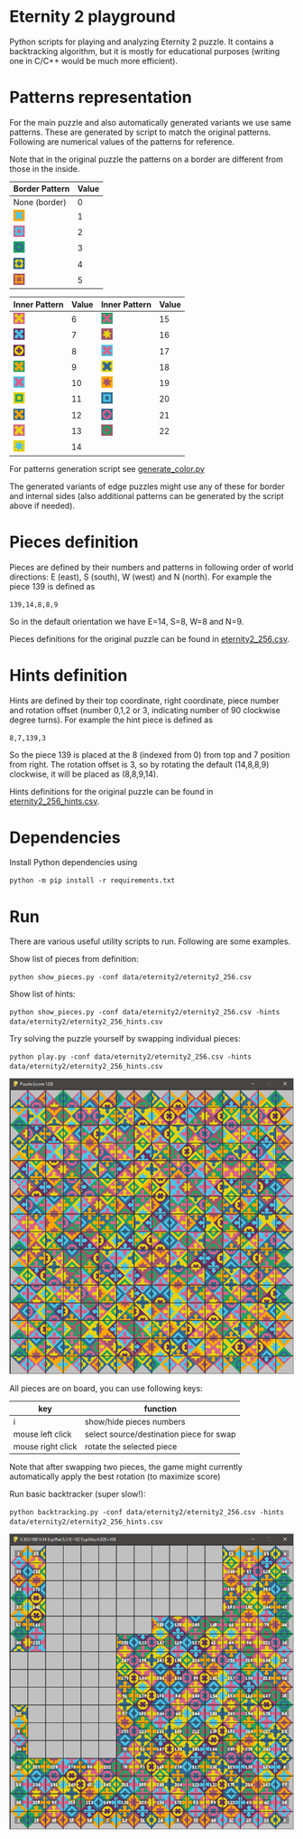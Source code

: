 # Eternity 2 playground

Python scripts for playing and analyzing Eternity 2 puzzle. It contains a backtracking algorithm, but it is mostly for educational purposes (writing one in C/C++ would be much more efficient).

# Patterns representation
For the main puzzle and also automatically generated variants we use same patterns. These are generated by script to match the original patterns. Following are numerical values of the patterns for reference.

Note that in the original puzzle the patterns on a border are different from those in the inside.


|  Border Pattern | Value      |
| ----------- | ----------- |
| None (border) |0 | 
| <img src="./data/patterns/color1.png" height=20> |1 | 
| <img src="./data/patterns/color2.png" height=20> |2 | 
| <img src="./data/patterns/color3.png" height=20> |3 | 
| <img src="./data/patterns/color4.png" height=20> |4 | 
| <img src="./data/patterns/color5.png" height=20> |5 |


|  Inner Pattern | Value    | Inner Pattern | Value      |
| ----------- | ----------- | ----------- | ----------- |
| <img src="./data/patterns/color6.png" height=20> |6 | <img src="./data/patterns/color15.png" height=20> |15 | 
| <img src="./data/patterns/color7.png" height=20> |7 | <img src="./data/patterns/color16.png" height=20> |16 | 
| <img src="./data/patterns/color8.png" height=20> |8 | <img src="./data/patterns/color17.png" height=20> |17 | 
| <img src="./data/patterns/color9.png" height=20> |9 | <img src="./data/patterns/color18.png" height=20> |18 | 
| <img src="./data/patterns/color10.png" height=20> |10 | <img src="./data/patterns/color19.png" height=20> |19 | 
| <img src="./data/patterns/color11.png" height=20> |11 | <img src="./data/patterns/color20.png" height=20> |20 | 
| <img src="./data/patterns/color12.png" height=20> |12 | <img src="./data/patterns/color21.png" height=20> |21 | 
| <img src="./data/patterns/color13.png" height=20> |13 | <img src="./data/patterns/color22.png" height=20> |22 | 
| <img src="./data/patterns/color14.png" height=20> |14 |   | 

For patterns generation script see [generate_color.py](data/patterns/generate_color.py) 

The generated variants of edge puzzles might use any of these for border and internal sides (also additional patterns can be generated by the script above if needed).

# Pieces definition

Pieces are defined by their numbers and patterns in following order of world directions: E (east), S (south), W (west) and N (north). For example the piece 139 is defined as 

`139,14,8,8,9`

So in the default orientation we have E=14, S=8, W=8 and N=9.

Pieces definitions for the original puzzle can be found in [eternity2_256.csv](./data/eternity2/eternity2_256.csv).

# Hints definition

Hints are defined by their top coordinate, right coordinate, piece number and rotation offset (number 0,1,2 or 3, indicating number of 90 clockwise degree turns). For example the hint piece is defined as

`8,7,139,3`

So the piece 139 is placed at the 8 (indexed from 0) from top and 7 position from right. The rotation offset is 3, so by rotating the default (14,8,8,9) clockwise, it will be placed as (8,8,9,14).

Hints definitions for the original puzzle can be found in [eternity2_256_hints.csv](./data/eternity2/eternity2_256_hints.csv).

# Dependencies

Install Python dependencies using

`python -m pip install -r requirements.txt`


# Run

There are various useful utility scripts to run. Following are some examples.

Show list of pieces from definition:

`python show_pieces.py -conf data/eternity2/eternity2_256.csv`

Show list of hints:

`python show_pieces.py -conf data/eternity2/eternity2_256.csv -hints data/eternity2/eternity2_256_hints.csv`

Try solving the puzzle yourself by swapping individual pieces:

`python play.py -conf data/eternity2/eternity2_256.csv -hints data/eternity2/eternity2_256_hints.csv`

<img src="./data/preview_play.png">

All pieces are on board, you can use following keys:

| key | function |
| --- | --- |
| i | show/hide pieces numbers   |
| mouse left click | select source/destination piece for swap   |
| mouse right click | rotate the selected piece   |

Note that after swapping two pieces, the game might currently automatically apply the best rotation (to maximize score)

Run basic backtracker (super slow!):

`python backtracking.py -conf data/eternity2/eternity2_256.csv -hints data/eternity2/eternity2_256_hints.csv`

<img src="./data/preview_backtracking.png">